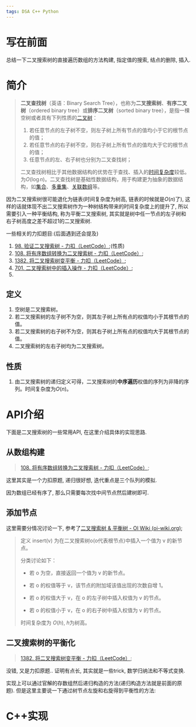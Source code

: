 ```yaml
---
tags: DSA C++ Python 
---
```


# 写在前面

总结一下二叉搜索树的直接遍历数组的方法构建, 指定值的搜索, 结点的删除, 插入.



# 简介

>   **二叉查找树**（英语：Binary Search Tree），也称为**二叉搜索树**、**有序二叉树**（ordered binary tree）或**排序二叉树**（sorted binary tree），是指一棵空树或者具有下列性质的[二叉树](https://zh.wikipedia.org/wiki/二叉树)：
>
>   1.  若任意节点的左子树不空，则左子树上所有节点的值均小于它的根节点的值；
>   2.  若任意节点的右子树不空，则右子树上所有节点的值均大于它的根节点的值；
>   3.  任意节点的左、右子树也分别为二叉查找树；
>
>   二叉查找树相比于其他数据结构的优势在于查找、插入的[时间复杂度](https://zh.wikipedia.org/wiki/时间复杂度)较低。为$O(\log n)$。二叉查找树是基础性数据结构，用于构建更为抽象的数据结构，如[集合](https://zh.wikipedia.org/wiki/集合_(计算机科学))、[多重集](https://zh.wikipedia.org/wiki/多重集)、[关联数组](https://zh.wikipedia.org/wiki/关联数组)等。

因为二叉搜索树很可能退化为链表(时间复杂度为树高, 链表的时候就是$O(n)$了), 这样的话就体现不出二叉搜索树作为一种树结构带来的时间复杂度上的提升了, 所以需要引入一种平衡结构, 称为平衡二叉搜索树, 其实就是树中任一节点的左子树和右子树高度之差不超过1的二叉搜索树. 

一些相关的力扣题目:(后面遇到还会提及)

1.   [98. 验证二叉搜索树 - 力扣（LeetCode）](https://leetcode.cn/problems/validate-binary-search-tree/);(性质)
2.   [108. 将有序数组转换为二叉搜索树 - 力扣（LeetCode）](https://leetcode.cn/problems/convert-sorted-array-to-binary-search-tree/);
3.   [1382. 将二叉搜索树变平衡 - 力扣（LeetCode）](https://leetcode.cn/problems/balance-a-binary-search-tree/);
4.   [701. 二叉搜索树中的插入操作 - 力扣（LeetCode）](https://leetcode.cn/problems/insert-into-a-binary-search-tree/);
5.   

## 定义

1.  空树是二叉搜索树。
2.  若二叉搜索树的左子树不为空，则其左子树上所有点的权值均小于其根节点的值。
3.  若二叉搜索树的右子树不为空，则其右子树上所有点的权值均大于其根节点的值。
4.  二叉搜索树的左右子树均为二叉搜索树。

## 性质

1.   由二叉搜索树的递归定义可得，二叉搜索树的**中序遍历**权值的序列为非降的序列。时间复杂度为$O(n)$。

# API介绍

下面是二叉搜索树的一些常用API, 在这里介绍具体的实现思路. 

## 从数组构建

>   [108. 将有序数组转换为二叉搜索树 - 力扣（LeetCode）](https://leetcode.cn/problems/convert-sorted-array-to-binary-search-tree/);

这里其实是一个力扣原题, 递归很好想, 迭代重点是三个队列的模拟. 

因为数组已经有序了, 那么只需要每次找中间节点然后建树即可. 



## 添加节点

这里需要分情况讨论一下, 参考了[二叉搜索树 & 平衡树 - OI Wiki (oi-wiki.org)](https://oi-wiki.org/ds/bst/);

>   定义 insert(v) 为在二叉搜索树o(o代表根节点)中插入一个值为 v 的新节点。
>
>   分类讨论如下：
>
>   -   若 o 为空，直接返回一个值为 v 的新节点。
>
>   -   若 o 的权值等于 v，该节点的附加域该值出现的次数自增 1。
>
>   -   若 o 的权值大于 v，在 o 的左子树中插入权值为 v 的节点。
>
>   -   若 o 的权值小于 v，在 o 的右子树中插入权值为 v 的节点。
>
>   时间复杂度为 $O(h)$, $h$为树高。



## 二叉搜索树的平衡化

>   [1382. 将二叉搜索树变平衡 - 力扣（LeetCode）](https://leetcode.cn/problems/balance-a-binary-search-tree/);

没错, 又是力扣原题.. 证明有点长, 其实就是一些trick, 数学归纳法和不等式变换. 

实现上可以通过官解的存数组然后递归构造的方法(递归构造方法就是前面的原题). 但是这里主要说一下通过树节点左旋和右旋得到平衡性的方法:



# C++实现